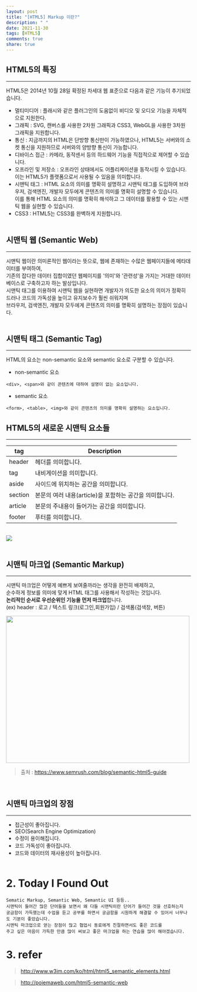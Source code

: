 ```yaml
---
layout: post
title: "[HTML5] Markup 이란?"
description: " "
date: 2021-11-30
tags: [HTML5]
comments: true
share: true
---
```



## HTML5의 특징
---
HTML5은 2014년 10월 28일 확정된 차세대 웹 표준으로 다음과 같은 기능이 추기되었습니다.<br/>
* 멀티미디어 : 플래시와 같은 플러그인의 도움없이 비디오 및 오디오 기능을 자체적으로 지원한다.
* 그래픽 : SVG, 캔버스를 사용한 2차원 그래픽과 CSS3, WebGL을 사용한 3차원 그래픽을 지원합니다.
* 통신 : 지금까지의 HTML은 단방향 통신만이 가능하였으나, HTML5는 서버와의 소켓 통신을 지원하므로 서버와의 양방향 통신이 가능합니다.
* 디바이스 접근 : 카메라, 동작센서 등의 하드웨어 기능을 직접적으로 제어할 수 있습니다.
* 오프라인 및 저장소 : 오프라인 상태에서도 어플리케이션을 동작시킬 수 있습니다. 이는 HTML5가 플랫폼으로서 사용될 수 있음을 의미합니다.
* 시맨틱 태그 : HTML 요소의 의미를 명확히 설명하고 시맨틱 태그를 도입하여 브라우저, 검색엔진, 개발자 모두에게 콘텐츠의 의미를 명확히 설명할 수 있습니다.<br/> 이를 통해 HTML 요소의 의미를 명확히 해석하고 그 데이터를 활용할 수 있는 시맨틱 웹을 실현할 수 있습니다.
* CSS3 : HTML5는 CSS3를 완벽하게 지원합니다.<br/><br/>

## 시맨틱 웹 (Semantic Web)
---
시맨틱 웹이란 의미론적인 웹이라는 뜻으로, 웹에 존재하는 수많은 웹페이지들에 메타데이터를 부여하여,<br/>
기존의 잡다한 데이터 집합이였던 웹페이지를 '의미'와 '관련성'을 가지는 거대한 데이터베이스로
구축하고자 하는 발상입니다.<br/>
시맨틱 태그를 이용하여 시맨틱 웹을 실현하면 개발자가 의도한 요소의 의미가 정확히 드러나 코드의 가독성을 높이고 유지보수가 훨씬 쉬워지며<br/> 브라우저, 검색엔진, 개발자 모두에게 콘텐츠의 의미를 명확히 설명하는 장점이 있습니다.<br/><br/>

## 시맨틱 태그 (Semantic Tag)
---
HTML의 요소는 non-semantic 요소와 semantic 요소로 구분할 수 있습니다.
* non-semantic 요소
```
<div>, <span>와 같이 콘텐츠에 대하여 설명이 없는 요소입니다.
```

* semantic 요소
```
<form>, <table>, <img>와 같이 콘텐츠의 의미를 명확히 설명하는 요소입니다.
```

## HTML5의 새로운 시맨틱 요소들
---
|tag|Description|
|------|------|
|header|헤더를 의미합니다.|
|tag|내비게이션을 의미합니다.|
|aside|사이드에 위치하는 공간을 의미합니다.|
|section|본문의 여러 내용(article)을 포함하는 공간을 의미합니다.|
|article|본문의 주내용이 들어가는 공간을 의미합니다.|
|footer|푸터를 의미합니다.|

<br/>
<img src="http://www.w3im.com/html/img_sem_elements.gif">
<br/><br/>

## 시맨틱 마크업 (Semantic Markup)
---
시맨틱 마크업은 어떻게 예쁘게 보여줄까라는 생각을 완전히 배제하고,<br/>
순수하게 정보를 의미에 맞게 HTML 태그를 사용해서 작성하는 것입니다.<br/>
<strong>논리적인 순서로 우선순위인 기능을 먼저 마크업</strong>합니다.<br/>
(ex) header : 로고 / 텍스트 링크(로그인,회원가입) / 검색폼(검색창, 버튼)<br/>
 
<img src="https://d30cz2g5jd7t8z.cloudfront.net/media/cf/a3/cfa391b0c6961710afe56a82e1b26ea0/resize/885x666/full-semantic-html5-markup-ok-kalicube.png" width=500 height=400>

> 출처 : https://www.semrush.com/blog/semantic-html5-guide

<br/>

## 시맨틱 마크업의 장점
---
* 접근성이 좋아집니다.
* SEO(Search Engine Optimization)
* 수정이 용이해집니다.
* 코드 가독성이 좋아집니다.
* 코드와 데이터의 재사용성이 높아집니다.
<br/><br/>

# 2. Today I Found Out
```
Sematic Markup, Semantic Web, Semantic UI 등등..
시맨틱이 들어간 많은 단어들을 보면서 왜 다들 시맨틱이란 단어가 들어간 것을 선호하는지
궁금함이 가득했는데 수업을 듣고 공부를 하면서 궁금함을 시원하게 해결할 수 있어서 너무나도 기분이 좋았습니다. 
시맨틱 마크업으로 얻는 장점이 많고 협업시 동료에게 친절하면서도 좋은 코드를
주고 싶은 마음이 가득한 만큼 많이 써보고 좋은 마크업을 하는 연습을 많이 해야겠습니다.
```

# 3. refer
> http://www.w3im.com/ko/html/html5_semantic_elements.html

> http://poiemaweb.com/html5-semantic-web

